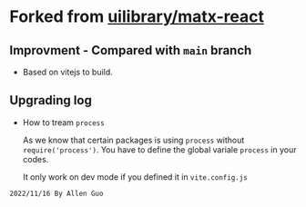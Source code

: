 <h1>Forked from <a href="https://github.com/uilibrary/matx-react">uilibrary/matx-react</a></h1>

## Improvment - Compared with `main` branch

- Based on vitejs to build.

## Upgrading log

- How to tream `process`

  As we know that certain packages is using `process` without `require('process')`. You have to define the global variale `process` in your codes. 

  It only work on dev mode if you defined it in `vite.config.js`

`2022/11/16 By Allen Guo`
